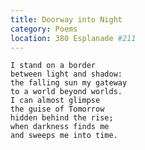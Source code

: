 ```yaml
---
title: Doorway into Night
category: Poems
location: 380 Esplanade #211
---
```


    I stand on a border
    between light and shadow:
    the falling sun my gateway
    to a world beyond worlds.
    I can almost glimpse
    the guise of Tomorrow
    hidden behind the rise;
    when darkness finds me
    and sweeps me into time.


